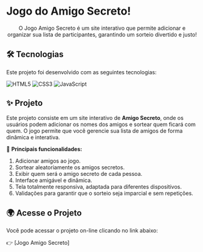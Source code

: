 # Jogo do Amigo Secreto!

<p align="center">
  O Jogo Amigo Secreto é um site interativo que permite adicionar e organizar sua lista de participantes, garantindo um sorteio divertido e justo!
</p>

## 🛠 Tecnologias

Este projeto foi desenvolvido com as seguintes tecnologias:  

![HTML5](https://img.shields.io/badge/HTML5-E34F26?style=for-the-badge&logo=html5&logoColor=white)
![CSS3](https://img.shields.io/badge/CSS3-1572B6?style=for-the-badge&logo=css3&logoColor=white)
![JavaScript](https://img.shields.io/badge/JavaScript-F7DF1E?style=for-the-badge&logo=javascript&logoColor=black)


## ✨ Projeto

Este projeto consiste em um site interativo de **Amigo Secreto**, onde os usuários podem adicionar os nomes dos amigos e sortear quem ficará com quem. O jogo permite que você gerencie sua lista de amigos de forma dinâmica e interativa.

🎯 **Principais funcionalidades:**
1. Adicionar amigos ao jogo.
2. Sortear aleatoriamente os amigos secretos.
3. Exibir quem será o amigo secreto de cada pessoa.
4. Interface amigável e dinâmica.
5. Tela totalmente responsiva, adaptada para diferentes dispositivos.
6. Validações para garantir que o sorteio seja imparcial e sem repetições.

## 🌍 Acesse o Projeto

Você pode acessar o projeto on-line clicando no link abaixo:

👉 [Jogo Amigo Secreto]
